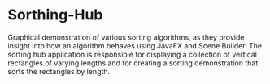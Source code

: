 # Sorthing-Hub
Graphical demonstration of various sorting algorithms, as they provide insight into how an algorithm behaves using JavaFX and Scene Builder. The sorting hub application is responsible for displaying a collection of vertical rectangles of varying lengths and for creating a sorting demonstration that sorts the rectangles by length. 
